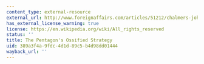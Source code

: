```yaml
---
content_type: external-resource
external_url: http://www.foreignaffairs.com/articles/51212/chalmers-johnson-and-e-b-keehn/east-asian-security-the-pentagons-ossified-strategy
has_external_license_warning: true
license: https://en.wikipedia.org/wiki/All_rights_reserved
status: ''
title: The Pentagon's Ossified Strategy
uid: 389a3f4a-9fdc-4d1d-89c5-b4d98dd01444
wayback_url: ''
---
```

